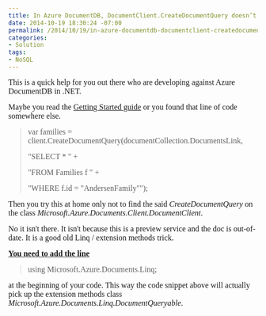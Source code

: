```yaml
---
title: In Azure DocumentDB, DocumentClient.CreateDocumentQuery doesn’t exists!
date: 2014-10-19 18:30:24 -07:00
permalink: /2014/10/19/in-azure-documentdb-documentclient-createdocumentquery-doesnt-exists/
categories:
- Solution
tags:
- NoSQL
---
```

<span style="font-family:Times New Roman;font-size:12pt;">This is a quick help for you out there who are developing against Azure DocumentDB in .NET.
</span>

<span style="font-family:Times New Roman;font-size:12pt;">Maybe you read the <a href="http://azure.microsoft.com/en-us/documentation/articles/documentdb-get-started/">Getting Started guide</a> or you found that line of code somewhere else.
</span>
<blockquote><span style="font-family:Times New Roman;font-size:12pt;">var families = client.CreateDocumentQuery(documentCollection.DocumentsLink,
</span>

<span style="font-family:Times New Roman;font-size:12pt;">"SELECT * " +
</span>

<span style="font-family:Times New Roman;font-size:12pt;">"FROM Families f " +
</span>

<span style="font-family:Times New Roman;font-size:12pt;">"WHERE f.id = \"AndersenFamily\"");
</span></blockquote>
<span style="font-family:Times New Roman;font-size:12pt;">Then you try this at home only not to find the said <em>CreateDocumentQuery</em> on the class <em>Microsoft.Azure.Documents.Client.DocumentClient</em>.
</span>

<span style="font-family:Times New Roman;font-size:12pt;">No it isn't there. It isn't because this is a preview service and the doc is out-of-date. It is a good old Linq / extension methods trick.
</span>

<span style="font-family:Times New Roman;font-size:12pt;text-decoration:underline;"><strong>You need to add the line
</strong></span>
<blockquote><span style="font-family:Times New Roman;font-size:12pt;">using Microsoft.Azure.Documents.Linq; </span></blockquote>
<span style="font-family:Times New Roman;font-size:12pt;">at the beginning of your code. This way the code snippet above will actually pick up the extension methods class <em>Microsoft.Azure.Documents.Linq.DocumentQueryable</em>.
</span>
